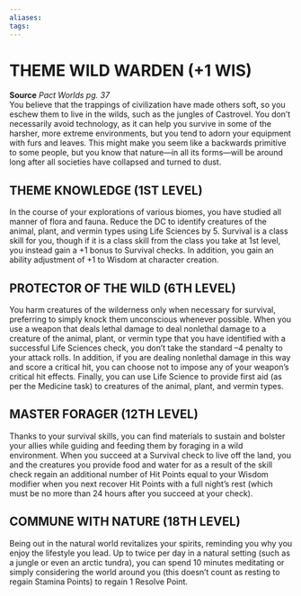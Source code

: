 ```yaml
---
aliases: 
tags: 
---
```

# THEME WILD WARDEN (+1 WIS)


**Source** _Pact Worlds pg. 37_  
You believe that the trappings of civilization have made others soft, so you eschew them to live in the wilds, such as the jungles of Castrovel. You don’t necessarily avoid technology, as it can help you survive in some of the harsher, more extreme environments, but you tend to adorn your equipment with furs and leaves. This might make you seem like a backwards primitive to some people, but you know that nature—in all its forms—will be around long after all societies have collapsed and turned to dust.  

## THEME KNOWLEDGE (1ST LEVEL)

In the course of your explorations of various biomes, you have studied all manner of flora and fauna. Reduce the DC to identify creatures of the animal, plant, and vermin types using Life Sciences by 5. Survival is a class skill for you, though if it is a class skill from the class you take at 1st level, you instead gain a +1 bonus to Survival checks. In addition, you gain an ability adjustment of +1 to Wisdom at character creation.  

## PROTECTOR OF THE WILD (6TH LEVEL)

You harm creatures of the wilderness only when necessary for survival, preferring to simply knock them unconscious whenever possible. When you use a weapon that deals lethal damage to deal nonlethal damage to a creature of the animal, plant, or vermin type that you have identified with a successful Life Sciences check, you don’t take the standard –4 penalty to your attack rolls. In addition, if you are dealing nonlethal damage in this way and score a critical hit, you can choose not to impose any of your weapon’s critical hit effects. Finally, you can use Life Science to provide first aid (as per the Medicine task) to creatures of the animal, plant, and vermin types.  

## MASTER FORAGER (12TH LEVEL)

Thanks to your survival skills, you can find materials to sustain and bolster your allies while guiding and feeding them by foraging in a wild environment. When you succeed at a Survival check to live off the land, you and the creatures you provide food and water for as a result of the skill check regain an additional number of Hit Points equal to your Wisdom modifier when you next recover Hit Points with a full night’s rest (which must be no more than 24 hours after you succeed at your check).  

## COMMUNE WITH NATURE (18TH LEVEL)

Being out in the natural world revitalizes your spirits, reminding you why you enjoy the lifestyle you lead. Up to twice per day in a natural setting (such as a jungle or even an arctic tundra), you can spend 10 minutes meditating or simply considering the world around you (this doesn’t count as resting to regain Stamina Points) to regain 1 Resolve Point.
